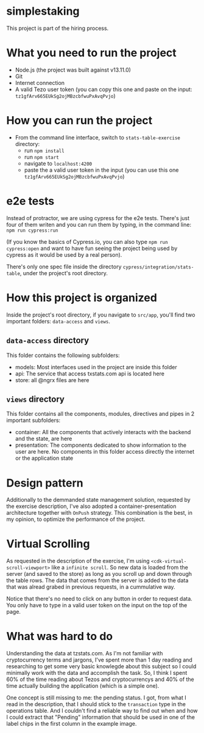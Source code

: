 # simplestaking

This project is part of the hiring process.

# What you need to run the project

- Node.js (the project was built against v13.11.0)
- Git
- Internet connection
- A valid Tezo user token (you can copy this one and paste on the input: `tz1gfArv665EUkSg2ojMBzcbfwuPxAvqPvjo`)

# How you can run the project

- From the command line interface, switch to `stats-table-exercise` directory:
  - run `npm install`
  - run `npm start`
  - navigate to `localhost:4200`
  - paste the a valid user token in the input (you can use this one `tz1gfArv665EUkSg2ojMBzcbfwuPxAvqPvjo`)

# e2e tests

Instead of protractor, we are using cypress for the e2e tests. There's just four of them writen and
you can run them by typing, in the command line: `npm run cypress:run`

(If you know the basics of Cypress.io, you can also type `npm run cypress:open` and want to have fun
seeing the project being used by cypress as it would be used by a real person).

There's only one spec file inside the directory `cypress/integration/stats-table`, under the
project's root directory.

# How this project is organized

Inside the project's root directory, if you navigate to `src/app`, you'll find two important
folders: `data-access` and `views`.

## `data-access` directory

This folder contains the following subfolders:
  - models: Most interfaces used in the project are inside this folder
  - api: The service that access txstats.com api is located here
  - store: all @ngrx files are here

## `views` directory

This folder contains all the components, modules, directives and pipes in 2 important subfolders:
  - container: All the components that actively interacts with the backend and the state, are here
  - presentation: The components dedicated to show information to the user are here. No components
    in this folder access directly the internet or the application state

# Design pattern

Additionally to the demmanded state management solution, requested by the exercise description, I've
also adopted a container-presentation architecture together with `OnPush` strategy. This combination
is the best, in my opinion, to optimize the performance of the project.

# Virtual Scrolling

As requested in the description of the exercise, I'm using `<cdk-virtual-scroll-viewport>` like a
`infinite scroll`. So new data is loaded from the server (and saved to the store) as long as you
scroll up and down through the table rows. The data that comes from the server is added to the data
that was alread grabed in previous requests, in a cummulative way.

Notice that there's no need to click on any button in order to request data. You only have to type
in a valid user token on the input on the top of the page.

# What was hard to do

Understanding the data at tzstats.com. As I'm not familiar with cryptocurrency terms and jargons,
I've spent more than 1 day reading and researching to get some very basic knowlegde about this
subject so I could minimally work with the data and accomplish the task. So, I think I spent 60% of
the time reading about Tezos and cryptocurrencys and 40% of the time actually building the
application (which is a simple one).

One concept is still missing to me: the pending status. I got, from what I read in the description,
that I should stick to the `transaction` type in the operations table. And I couldn't find a
reliable way to find out when and how I could extract that "Pending" information that should be used
in one of the label chips in the first column in the example image.
